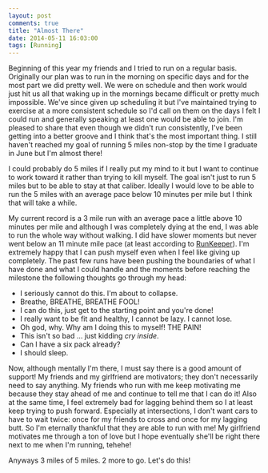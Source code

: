 ```yaml
---
layout: post
comments: true
title: "Almost There"
date: 2014-05-11 16:03:00
tags: [Running]
---
```


Beginning of this year my friends and I tried to run on a regular basis.
Originally our plan was to run in the morning on specific days and for the most
part we did pretty well. We were on schedule and then work would just hit us
all that waking up in the mornings became difficult or pretty much impossible.
We've since given up scheduling it but I've maintained trying to exercise at
a more consistent schedule so I'd call on them on the days I felt I could run
and generally speaking at least one would be able to join. I'm pleased to share
that even though we didn't run consistently, I've been getting into a better
groove and I think that's the most important thing. I still haven't reached
my goal of running 5 miles non-stop by the time I graduate in June but I'm
almost there!

<!--more-->

I could probably do 5 miles if I really put my mind to it but I want to continue
to work toward it rather than trying to kill myself. The goal isn't just to
run 5 miles but to be able to stay at that caliber. Ideally I would love to be
able to run the 5 miles with an average pace below 10 minutes per mile but I
think that will take a while.

My current record is a 3 mile run with an average pace a little above 10 minutes
per mile and although I was completely dying at the end, I was able to run the
whole way without walking. I did have slower moments but never went below an
11 minute mile pace (at least according to [RunKeeper][1]). I'm extremely happy
that I can push myself even when I feel like giving up completely. The past
few runs have been pushing the boundaries of what I have done and what I could
handle and the moments before reaching the milestone the following thoughts go
through my head:

* I seriously cannot do this. I'm about to collapse.
* Breathe, BREATHE, BREATHE FOOL!
* I can do this, just get to the starting point and you're done!
* I really want to be fit and healthy, I cannot be lazy. I cannot lose.
* Oh god, why. Why am I doing this to myself! THE PAIN!
* This isn't so bad ... just kidding *cry inside*.
* Can I have a six pack already?
* I should sleep.

Now, although mentally I'm there, I must say there is a good amount of support!
My friends and my girlfriend are motivators; they don't necessarily need to say
anything. My friends who run with me keep motivating me because they stay ahead
of me and continue to tell me that I can do it! Also at the same time, I feel
extremely bad for lagging behind them so I at least keep trying to push forward.
Especially at intersections, I don't want cars to have to wait twice: once for
my friends to cross and once for my lagging butt. So I'm eternally thankful that
they are able to run with me! My girlfriend motivates me through a ton of love
but I hope eventually she'll be right there next to me when I'm running, tehehe!

Anyways 3 miles of 5 miles. 2 more to go. Let's do this!

[1]: http://runkeeper.com/
